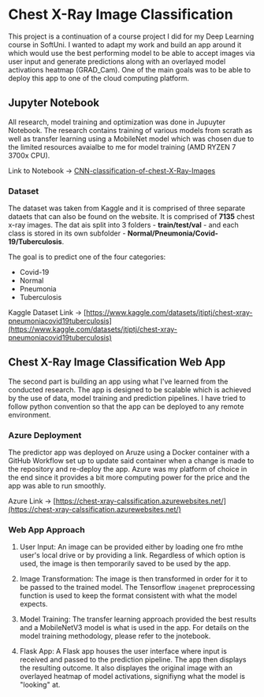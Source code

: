# Chest X-Ray Image Classification

This project is a continuation of a course project I did for my Deep Learning course in SoftUni. I wanted to adapt my work and build an app around it which would use the best performing model to be able to accept images via user input and generate predictions along with an overlayed model activations heatmap (GRAD_Cam). One of the main goals was to be able to deploy this app to one of the cloud computing platform. 

## Jupyter Notebook

All research, model training and optimization was done in Jupuyter Notebook. The research contains training of various models from scrath as well as transfer learning using a MobileNet model which was chosen due to the limited resources avaialbe to me for model training (AMD RYZEN 7 3700x CPU).

Link to Notebook -> [CNN-classification-of-chest-X-Ray-Images](./notebooks/CNN-classification-of-chest-X-Ray-Images.ipynb)

### Dataset

The dataset was taken from Kaggle and it is comprised of three separate dataets that can also be found on the website. 
It is comprised of <b>7135</b> chest x-ray images. The dat ais split into 3 folders - <b>train/test/val</b> - and each class is stored in its own subfolder - <b>Normal/Pneumonia/Covid-19/Tuberculosis</b>.

The goal is to predict one of the four categories:

- Covid-19
- Normal
- Pneumonia
- Tuberculosis

Kaggle Dataset Link -> [https://www.kaggle.com/datasets/jtiptj/chest-xray-pneumoniacovid19tuberculosis](https://www.kaggle.com/datasets/jtiptj/chest-xray-pneumoniacovid19tuberculosis)

## Chest X-Ray Image Classification Web App

The second part is building an app using what I've learned from the conducted research. The app is designed to be scalable which is achieved by the use of data, model training and prediction pipelines. I have tried to follow python convention so that the app can be deployed to any remote environment.

### Azure Deployment

The predictor app was deployed on Aruze using a Docker container with a GitHub Workflow set up to update said container when a change is made to the repository and re-deploy the app. Azure was my platform of choice in the end since it provides a bit more computing power for the price and the app was able to run smoothly.

Azure Link -> [https://chest-xray-calssification.azurewebsites.net/](https://chest-xray-calssification.azurewebsites.net/)

<!-- ### Render Deployment

There is also a version of the app which uses Streamlit instead of Flask but I don't find it to be as flexible. There is a deployment workflow available for it which instead deploys that version of the app to Render. -->

### Web App Approach

1. User Input: 
    An image can be provided either by loading one fro mthe user's local drive or by providing a link. Regardless of which option is used, the image is then temporarily saved to be used by the app.

2. Image Transformation: 
    The image is then transformed in order for it to be passed to the trained model. The Tensorflow `imagenet` preprocessing function is used to keep the format consistent with what the model expects.
    
3. Model Training: 
    The transfer learning approach provided the best results and a MobileNetV3 model is what is used in the app. For details on the model training methodology, please refer to the jnotebook.

4. Flask App:
    A Flask app houses the user interface where input is received and passed to the prediction pipeline. The app then displays the resulting outcome. It also displayes the original image with an overlayed heatmap of model activations, signifiyng what the model is "looking" at.
